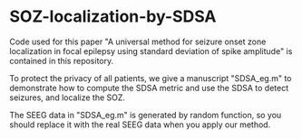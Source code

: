 # SOZ-localization-by-SDSA
Code used for this paper "A universal method for seizure onset zone localization in focal epilepsy using standard deviation of spike amplitude" is contained in this repository.

To protect the privacy of all patients, we give a manuscript "SDSA_eg.m" to demonstrate how to compute the SDSA metric and use the SDSA to detect seizures, and localize the SOZ.

The SEEG data in "SDSA_eg.m" is generated by random function, so you should replace it with the real SEEG data when you apply our method.
